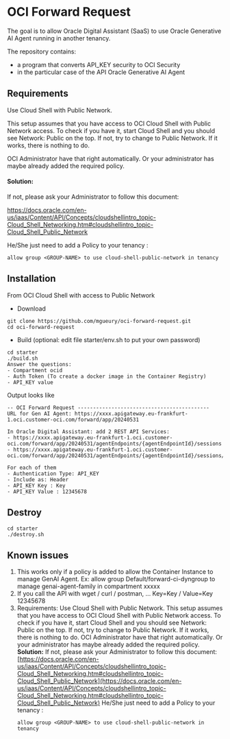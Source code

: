 # OCI Forward Request

The goal is to allow Oracle Digital Assistant (SaaS) to use Oracle Generative AI Agent running in another tenancy. 

The repository contains:
- a program that converts API_KEY security to OCI Security
- in the particular case of the API Oracle Generative AI Agent

## Requirements

Use Cloud Shell with Public Network.

This setup assumes that you have access to OCI Cloud Shell with Public Network access. To check if you have it, start Cloud Shell and you should see Network: Public on the top. If not, try to change to Public Network. If it works, there is nothing to do.

OCI Administrator have that right automatically. Or your administrator has maybe already added the required policy.

#### Solution:
  If not, please ask your Administrator to follow this document:
  
  https://docs.oracle.com/en-us/iaas/Content/API/Concepts/cloudshellintro_topic-Cloud_Shell_Networking.htm#cloudshellintro_topic-Cloud_Shell_Public_Network

   He/She just need to add a Policy to your tenancy :
   ```
   allow group <GROUP-NAME> to use cloud-shell-public-network in tenancy
   ```

## Installation
From OCI Cloud Shell with access to Public Network

- Download
```
git clone https://github.com/mgueury/oci-forward-request.git
cd oci-forward-request
```
- Build (optional: edit file starter/env.sh to put your own password)
```
cd starter
./build.sh
Answer the questions: 
- Compartment ocid
- Auth Token (To create a docker image in the Container Registry)
- API_KEY value
```

Output looks like
```
-- OCI Forward Request -------------------------------------------
URL for Gen AI Agent: https://xxxx.apigateway.eu-frankfurt-1.oci.customer-oci.com/forward/app/20240531

In Oracle Digital Assistant: add 2 REST API Services:
- https://xxxx.apigateway.eu-frankfurt-1.oci.customer-oci.com/forward/app/20240531/agentEndpoints/{agentEndpointId}/sessions
- https://xxxx.apigateway.eu-frankfurt-1.oci.customer-oci.com/forward/app/20240531/agentEndpoints/{agentEndpointId}/sessions/{sessionId}/actions/execute

For each of them
- Authentication Type: API_KEY
- Include as: Header
- API_KEY Key : Key
- API_KEY Value : 12345678
```

## Destroy

```
cd starter
./destroy.sh
```

## Known issues

1. This works only if a policy is added to allow the Container Instance to manage GenAI Agent. Ex:
   allow group Default/forward-ci-dyngroup to manage genai-agent-family in compartment xxxxx
2. If you call the API with wget / curl / postman, ... Key=Key / Value=Key 12345678
3. Requirements: Use Cloud Shell with Public Network.
    This setup assumes that you have access to OCI Cloud Shell with Public Network access. To check if you have it, start Cloud Shell and you should see Network: Public on the top. If not, try to change to Public Network. If it works, there is nothing to do.
    OCI Administrator have that right automatically. Or your administrator has maybe already added the required policy.
    **Solution:**
    If not, please ask your Administrator to follow this document:
    [https://docs.oracle.com/en-us/iaas/Content/API/Concepts/cloudshellintro_topic-Cloud_Shell_Networking.htm#cloudshellintro_topic-Cloud_Shell_Public_Network](https://docs.oracle.com/en-us/iaas/Content/API/Concepts/cloudshellintro_topic-Cloud_Shell_Networking.htm#cloudshellintro_topic-Cloud_Shell_Public_Network)
    He/She just need to add a Policy to your tenancy :
    ```
    allow group <GROUP-NAME> to use cloud-shell-public-network in tenancy
    ```
